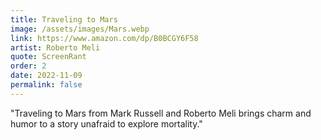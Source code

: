 ```yaml
---
title: Traveling to Mars
image: /assets/images/Mars.webp
link: https://www.amazon.com/dp/B0BCGY6F58
artist: Roberto Meli
quote: ScreenRant
order: 2
date: 2022-11-09
permalink: false
---
```

"Traveling to Mars from Mark Russell and Roberto Meli brings charm and humor to a story unafraid to explore mortality."